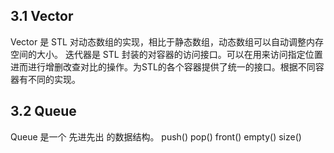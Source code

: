 ## 3.1 Vector
Vector 是 STL 对动态数组的实现，相比于静态数组，动态数组可以自动调整内存空间的大小。
迭代器是 STL 封装的对容器的访问接口。可以在用来访问指定位置进而进行增删改查对比的操作。为STL的各个容器提供了统一的接口。根据不同容器有不同的实现。

## 3.2 Queue
Queue 是一个 先进先出 的数据结构。
push()
pop()
front()
empty()
size()
